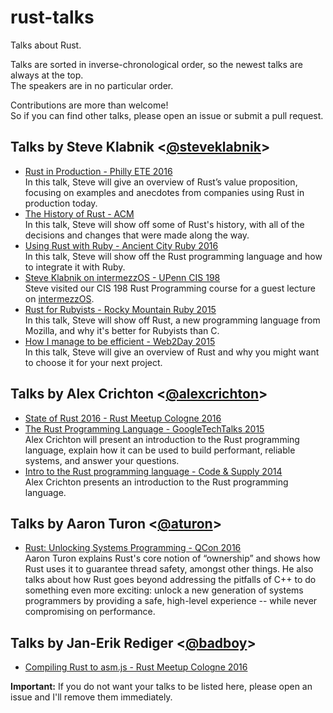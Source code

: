 # rust-talks
Talks about Rust.

Talks are sorted in inverse-chronological order, so the newest talks are always at the top.   
The speakers are in no particular order.

Contributions are more than welcome!    
So if you can find other talks, please open an issue or submit a pull request.

## Talks by Steve Klabnik <[@steveklabnik][steve_klabnik]>
- [Rust in Production - Philly ETE 2016][aug_16_2016]   
In this talk, Steve will give an overview of Rust’s value proposition, focusing on examples and anecdotes from companies using Rust in production today.
- [The History of Rust - ACM][jun_21_2016]   
In this talk, Steve will show off some of Rust's history, with all of the decisions and changes that were made along the way.
- [Using Rust with Ruby - Ancient City Ruby 2016][apr_22_2016]   
In this talk, Steve will show off the Rust programming language and how to integrate it with Ruby.
- [Steve Klabnik on intermezzOS - UPenn CIS 198][apr_13_2016]   
Steve visited our CIS 198 Rust Programming course for a guest lecture on [intermezzOS][other_intermezzos].
- [Rust for Rubyists - Rocky Mountain Ruby 2015][oct_05_2015]   
In this talk, Steve will show off Rust, a new programming language from Mozilla, and why it's better for Rubyists than C.
- [How I manage to be efficient - Web2Day 2015][jun_10_2015]   
In this talk, Steve will give an overview of Rust and why you might want to choose it for your next project.

## Talks by Alex Crichton <[@alexcrichton][alex_crichton]>
- [State of Rust 2016 - Rust Meetup Cologne 2016][jun_06_2016]
- [The Rust Programming Language - GoogleTechTalks 2015][jun_06_2015]   
Alex Crichton will present an introduction to the Rust programming language, explain how it can be used to build performant, reliable systems, and answer your questions.
- [Intro to the Rust programming language - Code & Supply 2014][dec_11_2014]   
Alex Crichton presents an introduction to the Rust programming language.

## Talks by Aaron Turon <[@aturon][aaron_turon]>
- [Rust: Unlocking Systems Programming - QCon 2016][feb_07_2016]   
Aaron Turon explains Rust's core notion of “ownership” and shows how Rust uses it to guarantee thread safety, amongst other things. He also talks about how Rust goes beyond addressing the pitfalls of C++ to do something even more exciting: unlock a new generation of systems programmers by providing a safe, high-level experience -- while never compromising on performance.

## Talks by Jan-Erik Rediger <[@badboy][jan_erik_rediger]>
- [Compiling Rust to asm.js - Rust Meetup Cologne 2016][sep_05_2016]


[steve_klabnik]: https://github.com/steveklabnik
[alex_crichton]: https://github.com/alexcrichton
[aaron_turon]: https://github.com/aturon
[jan_erik_rediger]: https://github.com/badboy

[sep_05_2016]: https://www.youtube.com/watch?v=bvJCMhJ3RnQ
[aug_16_2016]: https://www.youtube.com/watch?v=0emIUsU1_0E
[jun_21_2016]: https://www.youtube.com/watch?v=79PSagCD_AY
[jun_06_2016]: https://www.youtube.com/watch?v=mRGb4hoGuPs
[apr_22_2016]: https://www.youtube.com/watch?v=Ms3EifxZopg
[apr_13_2016]: https://www.youtube.com/watch?v=iTSx-8qK4Hw
[feb_07_2016]: https://www.infoq.com/presentations/rust-thread-safety
[oct_05_2015]: https://www.youtube.com/watch?v=NaIXIKVxg3M
[jun_10_2015]: https://www.youtube.com/watch?v=CSYilkhDHzw
[jun_06_2015]: https://www.youtube.com/watch?v=d1uraoHM8Gg
[dec_11_2014]: https://www.youtube.com/watch?v=agzf6ftEsLU

[other_intermezzos]: https://intermezzos.github.io/

**Important:** If you do not want your talks to be listed here, please open an issue and I'll remove them immediately.   
